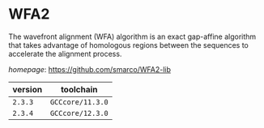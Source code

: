 # WFA2

The wavefront alignment (WFA) algorithm is an exact  gap-affine algorithm that takes advantage of homologous regions  between the sequences to accelerate the alignment process.

*homepage*: <https://github.com/smarco/WFA2-lib>

version | toolchain
--------|----------
``2.3.3`` | ``GCCcore/11.3.0``
``2.3.4`` | ``GCCcore/12.3.0``
